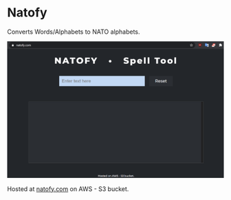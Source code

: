 # Natofy
Converts Words/Alphabets to NATO alphabets.

![](demo.gif)


Hosted at [natofy.com](natofy.com) on AWS - S3 bucket.